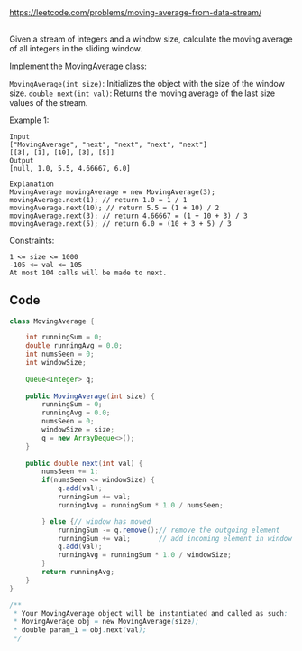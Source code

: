 
##

https://leetcode.com/problems/moving-average-from-data-stream/

##

Given a stream of integers and a window size, calculate the moving average of all integers in the sliding window.

Implement the MovingAverage class:

`MovingAverage(int size)`: Initializes the object with the size of the window size.
`double next(int val)`: Returns the moving average of the last size values of the stream.


Example 1:
```
Input
["MovingAverage", "next", "next", "next", "next"]
[[3], [1], [10], [3], [5]]
Output
[null, 1.0, 5.5, 4.66667, 6.0]

Explanation
MovingAverage movingAverage = new MovingAverage(3);
movingAverage.next(1); // return 1.0 = 1 / 1
movingAverage.next(10); // return 5.5 = (1 + 10) / 2
movingAverage.next(3); // return 4.66667 = (1 + 10 + 3) / 3
movingAverage.next(5); // return 6.0 = (10 + 3 + 5) / 3
 ```

Constraints:
```
1 <= size <= 1000
-105 <= val <= 105
At most 104 calls will be made to next.
```


## Code

```java
class MovingAverage {

    int runningSum = 0;
    double runningAvg = 0.0;
    int numsSeen = 0;
    int windowSize;
    
    Queue<Integer> q;
    
    public MovingAverage(int size) {
        runningSum = 0;
        runningAvg = 0.0;
        numsSeen = 0;
        windowSize = size;
        q = new ArrayDeque<>();
    }
    
    public double next(int val) {
        numsSeen += 1;
        if(numsSeen <= windowSize) {
            q.add(val);
            runningSum += val;
            runningAvg = runningSum * 1.0 / numsSeen;

        } else {// window has moved
            runningSum -= q.remove();// remove the outgoing element
            runningSum += val;       // add incoming element in window
            q.add(val);
            runningAvg = runningSum * 1.0 / windowSize;
        }
        return runningAvg;
    }
}

/**
 * Your MovingAverage object will be instantiated and called as such:
 * MovingAverage obj = new MovingAverage(size);
 * double param_1 = obj.next(val);
 */
```
